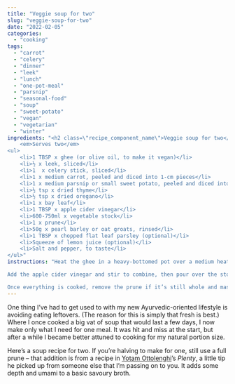 ```yaml
---
title: "Veggie soup for two"
slug: "veggie-soup-for-two"
date: "2022-02-05"
categories: 
  - "cooking"
tags: 
  - "carrot"
  - "celery"
  - "dinner"
  - "leek"
  - "lunch"
  - "one-pot-meal"
  - "parsnip"
  - "seasonal-food"
  - "soup"
  - "sweet-potato"
  - "vegan"
  - "vegetarian"
  - "winter"
ingredients: "<h2 class=\"recipe_component_name\">Veggie soup for two</h2>
    <em>Serves two</em>
<ul>
 	<li>1 TBSP x ghee (or olive oil, to make it vegan)</li>
 	<li>½ x leek, sliced</li>
 	<li>1  x celery stick, sliced</li>
 	<li>1 x medium carrot, peeled and diced into 1-cm pieces</li>
 	<li>1 x medium parsnip or small sweet potato, peeled and diced into 1-cm pieces</li>
 	<li>½ tsp x dried thyme</li>
 	<li>½ tsp x dried oregano</li>
 	<li>1 x bay leaf</li>
 	<li>1 TBSP x apple cider vinegar</li>
 	<li>600-750ml x vegetable stock</li>
 	<li>1 x prune</li>
 	<li>50g x pearl barley or oat groats, rinsed</li>
 	<li>1 TBSP x chopped flat leaf parsley (optional)</li>
 	<li>Squeeze of lemon juice (optional)</li>
 	<li>Salt and pepper, to taste</li>
</ul>"
instructions: "Heat the ghee in a heavy-bottomed pot over a medium heat. Add the leek, celery, carrot and parsnip/sweet potato and cook until the veggies start to soften (about 5 minutes). Add the herbs and cook for a further minute.

Add the apple cider vinegar and stir to combine, then pour over the stock and add the prune. Reduce the heat to med-low and simmer for around 45 minutes, until the veggies are tender and the barley or oat groats are soft.

Once everything is cooked, remove the prune if it’s still whole and mash with a fork before returning to the pot. Remove the bay leaf as well, before ladling into two bowls and sprinkling some parsley over each serving if using. Finish with a squeeze of lemon juice if desired, and season with salt and pepper to taste."
---
```


One thing I’ve had to get used to with my new Ayurvedic-oriented lifestyle is avoiding eating leftovers. (The reason for this is simply that fresh is best.) Where I once cooked a big vat of soup that would last a few days, I now make only what I need for one meal. It was hit and miss at the start, but after a while I became better attuned to cooking for my natural portion size.

Here’s a soup recipe for two. If you’re halving to make for one, still use a full prune – that addition is from a recipe in [Yotam Ottolenghi](https://ottolenghi.co.uk/)’s _Plenty_, a little tip he picked up from someone else that I’m passing on to you. It adds some depth and umami to a basic savoury broth.
